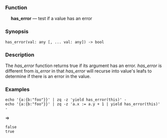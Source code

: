 ### Function

&emsp; **has_error** &mdash; test if a value has an error

### Synopsis

```
has_error(val: any [, ... val: any]) -> bool
```
### Description

The _has_error_ function returns true if its argument has an error.
_has_error_ is different from _is_error_ in that _has_error_ will recurse 
into value's leafs to determine if there is an error in the value.

### Examples

```mdtest-command
echo '{a:{b:"foo"}}' | zq -z 'yield has_error(this)' -
echo '{a:{b:"foo"}}' | zq -z 'a.x := a.y + 1 | yield has_error(this)' -
```
=>
```mdtest-output
false
true
```
